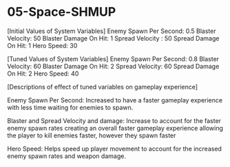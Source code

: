 # 05-Space-SHMUP

[Initial Values of System Variables]
Enemy Spawn Per Second: 0.5
Blaster Velocity: 50
Blaster Damage On Hit: 1
Spread Velocity : 50
Spread Damage On Hit: 1
Hero Speed: 30



[Tuned Values of System Variables]
Enemy Spawn Per Second: 0.8
Blaster Velocity: 60
Blaster Damage On Hit: 2
Spread Velocity: 60
Spread Damage On Hit: 2
Hero Speed: 40



[Descriptions of effect of tuned variables on gameplay experience]

Enemy Spawn Per Second: Increased to have a faster gameplay experience with less time waiting for enemies to spawn.

Blaster and Spread Velocity and damage: Increase to account for the faster enemy spawn rates creating an overall faster gameplay experience allowing the player to kill enemies faster, however they spawn faster

Hero Speed: Helps speed up player movement to account for the increased enemy spawn rates and weapon damage.

